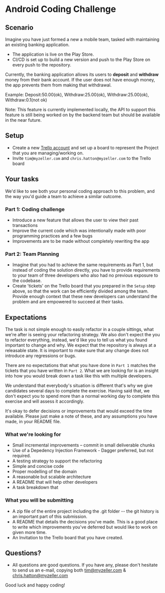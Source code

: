 # Android Coding Challenge

## Scenario
Imagine you have just formed a new a mobile team, tasked with maintaining an existing banking application.
- The application is live on the Play Store.
- CI/CD is set up to build a new version and push to the Play Store on every push to the repository.

Currently, the banking application allows its users to **deposit** and **withdraw** money from their bank account. 
If the user does not have enough money, the app prevents them from making that withdrawal.

Example: Deposit:50.00(ok), Withdraw:25.00(ok), Withdraw:25.00(ok), Withdraw:0.1(not ok)

Note: This feature is currently implemented locally, the API to support this feature is still being worked on by the backend team but should be available in the near future.   

## Setup
- Create a new [Trello account](https://trello.com/) and set up a board to represent the Project that you are managing/working on.
- Invite `tim@myzeller.com` and `chris.hatton@myzeller.com` to the Trello board

## Your tasks
We'd like to see both your personal coding approach to this problem, and the way you'd guide a team to achieve a similar outcome.

### Part 1: Coding challenge
- Introduce a new feature that allows the user to view their past transactions
- Improve the current code which was intentionally made with poor programming practices and a few bugs
- Improvements are to be made without completely rewriting the app

### Part 2: Team Planning
- Imagine that you had to achieve the same requirements as Part 1, but instead of coding the solution directly, you
  have to provide requirements to your team of three developers who also had no previous exposure to the codebase.
- Create 'tickets' on the Trello board that you prepared in the `Setup` step above, so that the work can be efficiently
  divided among the team.  Provide enough context that these new developers can understand the problem and are
  empowered to succeed at their tasks.

## Expectations
The task is not simple enough to easily refactor in a couple sittings, what we're after is seeing your refactoring strategy.
We also don't expect the you to refactor everything, instead, we'd like you to tell us what you found important to change and why.
We expect that the repository is always at a releasable state. It is important to make sure that any change does not introduce any regressions or bugs.

There are no expectations that what you have done in `Part 1` matches the tickets that you have written in `Part 2`. 
What we are looking for is an insight into how you would break down a task like this with multiple developers. 

We understand that everybody's situation is different that's why we give candidates several days to complete the exercise. 
Having said that, we don't expect you to spend more than a normal working day to complete this exercise and will assess
it accordingly.

It's okay to defer decisions or improvements that would exceed the time available.
Please just make a note of these, and any assumptions you have made, in your README file.

### What we're looking for
- Small incremental improvements – commit in small deliverable chunks
- Use of a Depedency Injection Framework - Dagger preferred, but not required.
- A testing strategy to support the refactoring
- Simple and concise code
- Proper modelling of the domain
- A reasonable but scalable architecture
- A README that will help other developers
- A task breakdown that

### What you will be submitting
- A zip file of the entire project including the .git folder -- the git history is an important part of this submission.
- A README that details the decisions you've made. This is a good place to write which improvements you've deferred but would like to work on given more time.
- An Invitation to the Trello board that you have created.

## Questions?
- All questions are good questions. If you have any, please don't hesitate to send us an e-mail, copying both tim@myzeller.com & chris.hatton@myzeller.com

Good luck and happy coding!
